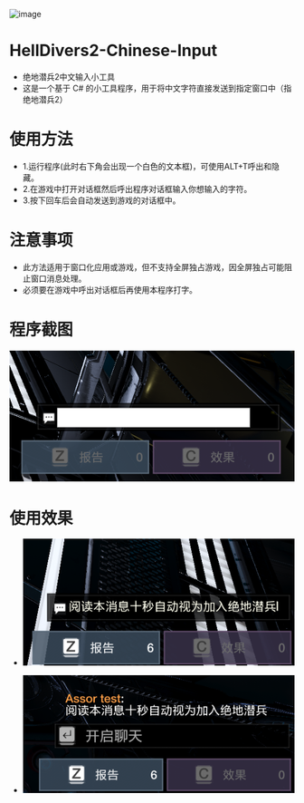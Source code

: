 ![image](https://github.com/user-attachments/assets/24d019a8-f34c-4d30-aa3b-e78926573d2e)
# HellDivers2-Chinese-Input
- 绝地潜兵2中文输入小工具
- 这是一个基于 C# 的小工具程序，用于将中文字符直接发送到指定窗口中（指绝地潜兵2）

# 使用方法
- 1.运行程序(此时右下角会出现一个白色的文本框)，可使用ALT+T呼出和隐藏。
- 2.在游戏中打开对话框然后呼出程序对话框输入你想输入的字符。
- 3.按下回车后会自动发送到游戏的对话框中。

# 注意事项
- 此方法适用于窗口化应用或游戏，但不支持全屏独占游戏，因全屏独占可能阻止窗口消息处理。
- 必须要在游戏中呼出对话框后再使用本程序打字。

# 程序截图
![image](https://github.com/assortest/HellDivers2-Chinese-Input/blob/main/images/%E7%A8%8B%E5%BA%8F%E6%9C%AC%E4%BD%93.png)

# 使用效果


- ![image](https://github.com/assortest/HellDivers2-Chinese-Input/blob/main/images/%E8%BE%93%E5%85%A5%E6%A1%86%E6%95%88%E6%9E%9C.png)

- ![image](https://github.com/assortest/HellDivers2-Chinese-Input/blob/main/images/%E6%95%88%E6%9E%9C%E5%B1%95%E7%A4%BA.png)

